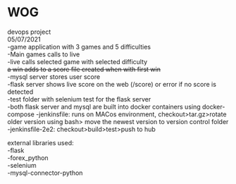 # WOG
devops project  
05/07/2021  
-game application with 3 games and 5 difficulties  
-Main games calls to live  
-live calls selected game with selected difficulty  
~~a win adds to a score file created when with first win~~  
-mysql server stores user score  
-flask server shows live score on the web (/score) or error if no score is detected  
-test folder with selenium test for the flask server  
-both flask server and mysql are built into docker containers using docker-compose
-jenkinsfile: runs on MACos environment, checkout>tar.gz>rotate older version using bash>
move the newest version to version control folder  
-jenkinsfile-2e2: checkout>build>test>push to hub 


external libraries used:  
-flask  
-forex_python  
-selenium  
-mysql-connector-python  

